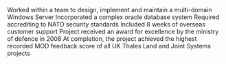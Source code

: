 Worked within a team to design, implement and maintain a multi-domain Windows Server
  Incorporated a complex oracle database system
  Required accrediting to NATO security standards
  Included 8 weeks of overseas customer support
  Project received an award for excellence by the ministry of defence in 2008
  At completion, the project achieved the highest recorded MOD feedback score of all UK Thales Land and Joint Systems projects